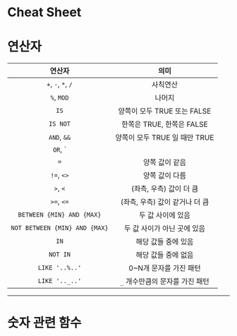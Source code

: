 # Cheat Sheet

# 연산자

|   연산자  |   의미   |
| :-----: | :-----: |
|`+`, `-`, `*`, `/`| 사칙연산
|`%`, `MOD`| 나머지
| `IS` | 양쪽이 모두 TRUE 또는 FALSE
| `IS NOT` | 한쪽은 TRUE, 한쪽은 FALSE
| `AND`, `&&` | 양쪽이 모두 TRUE 일 때만 TRUE
| `OR`, `||` | 한쪽이라도 TRUE이면 TRUE
| `=` | 양쪽 값이 같음
| `!=`, `<>` | 양쪽 값이 다름
| `>`, `<` | (좌측, 우측) 값이 더 큼
| `>=`, `<=` | (좌측, 우측) 값이 같거나 더 큼
| `BETWEEN {MIN} AND {MAX}` | 두 값 사이에 있음
| `NOT BETWEEN {MIN} AND {MAX}` | 두 값 사이가 아닌 곳에 있음
| `IN` | 해당 값들 중에 있음
| `NOT IN` | 해당 값들 중에 없음
| `LIKE '..%..'` | 0~N개 문자를 가진 패턴
| `LIKE '.._..'` | `_` 개수만큼의 문자를 가진 패턴

---

# 숫자 관련 함수
